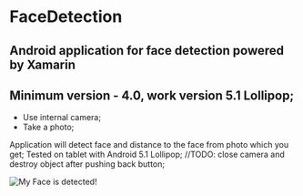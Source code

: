 # FaceDetection 

## Android application for face detection powered by Xamarin
## Minimum version - 4.0, work version 5.1 Lollipop;

* Use internal camera;
* Take a photo;

Application will detect face and distance to the face from photo which you get;
Tested on tablet with Android 5.1 Lollipop; 
//TODO: close camera and destroy object after pushing back button; 

![My Face is detected!](https://habrastorage.org/webt/eg/gm/94/eggm94sgpfjqy2xyg0nvuykqdfm.jpeg)
